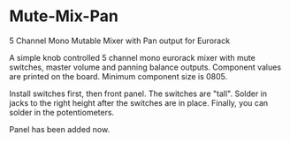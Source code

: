 # Mute-Mix-Pan
5 Channel Mono Mutable Mixer with Pan output for Eurorack

A simple knob controlled 5 channel mono eurorack mixer with mute switches, master volume and panning balance outputs. 
Component values are printed on the board. Minimum component size is 0805.

Install switches first, then front panel. The switches are "tall". Solder in jacks to the right height after the switches are in place. Finally, you can solder in the potentiometers. 

Panel has been added now. 
